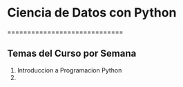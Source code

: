 # Ciencia de Datos con Python
=============================

## Temas del Curso por Semana
1. Introduccion a Programacion Python
2. 